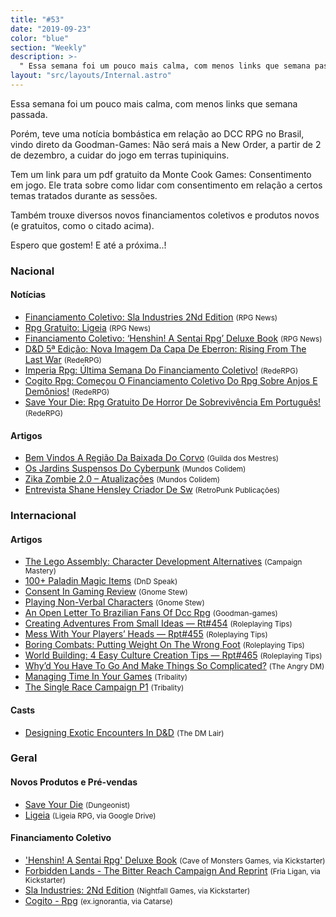 ```yaml
---
title: "#53"
date: "2019-09-23"
color: "blue"
section: "Weekly"
description: >-
  " Essa semana foi um pouco mais calma, com menos links que semana passada. Porém, teve uma notícia bombástica em relação ao DCC RPG no Brasil, vindo direto da Goodman-Games: Não será mais a New Order, a partir de 2 de dezembro, a cuidar do jogo em terras tupiniquins. Tem um link para u"
layout: "src/layouts/Internal.astro"
---
```


Essa semana foi um pouco mais calma, com menos links que semana passada.

Porém, teve uma notícia bombástica em relação ao DCC RPG no Brasil, vindo direto da Goodman-Games: Não será mais a New Order, a partir de 2 de dezembro, a cuidar do jogo em terras tupiniquins.

Tem um link para um pdf gratuito da Monte Cook Games: Consentimento em jogo. Ele trata sobre como lidar com consentimento em relação a certos temas tratados durante as sessões.

Também trouxe diversos novos financiamentos coletivos e produtos novos (e gratuitos, como o citado acima).

Espero que gostem! E até a próxima..!

### Nacional

#### Notícias

- [Financiamento Coletivo: Sla Industries 2Nd Edition] <small>(RPG News)</small>
- [Rpg Gratuito: Ligeia] <small>(RPG News)</small>
- [Financiamento Coletivo: ‘Henshin! A Sentai Rpg’ Deluxe Book] <small>(RPG News)</small>
- [D&amp;D 5ª Edição: Nova Imagem Da Capa De Eberron: Rising From The Last War] <small>(RedeRPG)</small>
- [Imperia Rpg: Última Semana Do Financiamento Coletivo!] <small>(RedeRPG)</small>
- [Cogito Rpg: Começou O Financiamento Coletivo Do Rpg Sobre Anjos E Demônios!] <small>(RedeRPG)</small>
- [Save Your Die: Rpg Gratuito De Horror De Sobrevivência Em Português!] <small>(RedeRPG)</small>

#### Artigos

- [Bem Vindos A Região Da Baixada Do Corvo] <small>(Guilda dos Mestres)</small>
- [Os Jardins Suspensos Do Cyberpunk] <small>(Mundos Colidem)</small>
- [Zika Zombie 2.0 – Atualizações] <small>(Mundos Colidem)</small>
- [Entrevista Shane Hensley Criador De Sw] <small>(RetroPunk Publicações)</small>

### Internacional

#### Artigos

- [The Lego Assembly: Character Development Alternatives] <small>(Campaign Mastery)</small>
- [100+ Paladin Magic Items] <small>(DnD Speak)</small>
- [Consent In Gaming Review] <small>(Gnome Stew)</small>
- [Playing Non-Verbal Characters] <small>(Gnome Stew)</small>
- [An Open Letter To Brazilian Fans Of Dcc Rpg] <small>(Goodman-games)</small>
- [Creating Adventures From Small Ideas — Rt#454] <small>(Roleplaying Tips)</small>
- [Mess With Your Players’ Heads — Rpt#455] <small>(Roleplaying Tips)</small>
- [Boring Combats: Putting Weight On The Wrong Foot] <small>(Roleplaying Tips)</small>
- [World Building: 4 Easy Culture Creation Tips — Rpt#465] <small>(Roleplaying Tips)</small>
- [Why’d You Have To Go And Make Things So Complicated?] <small>(The Angry DM)</small>
- [Managing Time In Your Games] <small>(Tribality)</small>
- [The Single Race Campaign P1] <small>(Tribality)</small>

#### Casts

- [Designing Exotic Encounters In D&amp;D] <small>(The DM Lair)</small>

### Geral

#### Novos Produtos e Pré-vendas

- [Save Your Die] <small>(Dungeonist)</small>
- [Ligeia] <small>(Ligeia RPG, via Google Drive)</small>

#### Financiamento Coletivo

- [&#039;Henshin! A Sentai Rpg&#039; Deluxe Book] <small>(Cave of Monsters Games, via Kickstarter)</small>
- [Forbidden Lands - The Bitter Reach Campaign And Reprint] <small>(Fria Ligan, via Kickstarter)</small>
- [Sla Industries: 2Nd Edition] <small>(Nightfall Games, via Kickstarter)</small>
- [Cogito - Rpg] <small>(ex.ignorantia, via Catarse)</small>

[creating adventures from small ideas — rt#454]: https://www.roleplayingtips.com/rptn/creating-adventures-from-small-ideas-rt454/
[mess with your players’ heads — rpt#455]: https://www.roleplayingtips.com/rptn/mess-with-your-players-heads-rpt455/
[d&amp;d 5ª edição: nova imagem da capa de eberron: rising from the last war]: https://www.rederpg.com.br/2019/09/22/dd-5a-edicao-nova-imagem-da-capa-de-eberron-rising-from-the-last-war/
[os jardins suspensos do cyberpunk]: https://www.mundoscolidem.com.br/os-jardins-suspensos-do-cyberpunk/
[imperia rpg: última semana do financiamento coletivo!]: https://www.rederpg.com.br/2019/09/21/imperia-rpg-ultima-semana-do-financiamento-coletivo/
[financiamento coletivo: sla industries 2nd edition]: https://newsrpg.wordpress.com/2019/09/21/financiamento-coletivo-sla-industries-2nd-edition/
[sla industries: 2nd edition]: https://www.kickstarter.com/projects/nightfall/sla-industries-2nd-edition/description
[boring combats: putting weight on the wrong foot]: https://www.roleplayingtips.com/combat/boring-combats/
[cogito rpg: começou o financiamento coletivo do rpg sobre anjos e demônios!]: https://www.rederpg.com.br/2019/09/19/cogito-rpg-comecou-o-financiamento-coletivo-do-rpg-sobre-anjos-e-demonios/
[cogito - rpg]: https://www.catarse.me/cogito_rpg
[bem vindos a região da baixada do corvo]: http://guildadosmestres.com.br/2019/09/19/bem-vindos-a-baixada-do-corvo/
[zika zombie 2.0 – atualizações]: https://www.mundoscolidem.com.br/zika-zombie-2-0-atualizacoes/
[forbidden lands - the bitter reach campaign and reprint]: https://www.kickstarter.com/projects/1192053011/forbidden-lands-the-bitter-reach-campaign-and-reprint
[why’d you have to go and make things so complicated?]: https://theangrygm.com/making-things-complicated/
[save your die: rpg gratuito de horror de sobrevivência em português!]: https://www.rederpg.com.br/2019/09/17/save-your-die-rpg-gratuito-de-horror-de-sobrevivencia-em-portugues/
[save your die]: https://www.dungeonist.com/marketplace/product/save-your-die/
[rpg gratuito: ligeia]: https://newsrpg.wordpress.com/2019/09/18/ligeia-rpg-gratuito/
[ligeia]: https://drive.google.com/drive/folders/0B9es11Ga9u2cWVMzcEFZZlEwWHM
[100+ paladin magic items]: http://dndspeak.com/2019/09/100-paladin-magic-items/
[world building: 4 easy culture creation tips — rpt#465]: https://www.roleplayingtips.com/rptn/world-building-4-easy-culture-creation-tips-rpt465/
[consent in gaming review]: https://gnomestew.com/consent-in-gaming-review/
[designing exotic encounters in d&amp;d]: https://www.youtube.com/watch?v=OFe_dYQcfrk
[managing time in your games]: https://www.tribality.com/2019/09/17/managing-time-in-your-games/
[financiamento coletivo: ‘henshin! a sentai rpg’ deluxe book]: https://newsrpg.wordpress.com/2019/09/17/financiamento-coletivo-henshin-a-sentai-rpg-deluxe-book/
[&#039;henshin! a sentai rpg&#039; deluxe book]: https://www.kickstarter.com/projects/caveofmonstersgames/henshin-a-sentai-rpg-deluxe-book
[playing non-verbal characters]: https://gnomestew.com/playing-non-verbal-characters/
[the single race campaign p1]: https://www.tribality.com/2019/09/16/the-single-race-campaign-p1/
[the lego assembly: character development alternatives]: http://www.campaignmastery.com/blog/the-lego-assembly/
[entrevista shane hensley criador de sw]: https://retropunk.com.br/editora/entrevista-shane-hensley-criador-de-sw/
[an open letter to brazilian fans of dcc rpg]: https://zcu.io/eL4E
